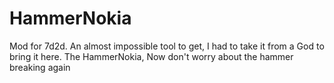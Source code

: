 # HammerNokia
Mod for 7d2d. An almost impossible tool to get, I had to take it from a God to bring it here. The HammerNokia, Now don't worry about the hammer breaking again
